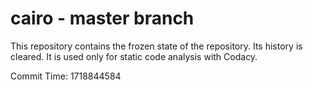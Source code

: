 # cairo - master branch

This repository contains the frozen state of the repository.
Its history is cleared. It is used only for static code
analysis with Codacy.

Commit Time: 1718844584